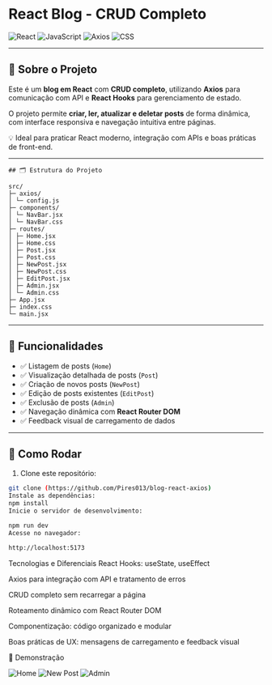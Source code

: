 # React Blog - CRUD Completo

![React](https://img.shields.io/badge/React-17.0.2-blue?logo=react) 
![JavaScript](https://img.shields.io/badge/JavaScript-ES6-yellow?logo=javascript)
![Axios](https://img.shields.io/badge/Axios-0.27.2-red)
![CSS](https://img.shields.io/badge/CSS-3-blue)

---

## 📌 Sobre o Projeto

Este é um **blog em React** com **CRUD completo**, utilizando **Axios** para comunicação com API e **React Hooks** para gerenciamento de estado.  

O projeto permite **criar, ler, atualizar e deletar posts** de forma dinâmica, com interface responsiva e navegação intuitiva entre páginas.  

💡 Ideal para praticar React moderno, integração com APIs e boas práticas de front-end.

---
```
## 🗂 Estrutura do Projeto

src/
├─ axios/
│ └─ config.js
├─ components/
│ └─ NavBar.jsx
│ └─ NavBar.css
├─ routes/
│ ├─ Home.jsx
│ ├─ Home.css
│ ├─ Post.jsx
│ ├─ Post.css
│ ├─ NewPost.jsx
│ ├─ NewPost.css
│ ├─ EditPost.jsx
│ ├─ Admin.jsx
│ └─ Admin.css
├─ App.jsx
├─ index.css
└─ main.jsx
```

---

## 🎯 Funcionalidades

- ✅ Listagem de posts (`Home`)  
- ✅ Visualização detalhada de posts (`Post`)  
- ✅ Criação de novos posts (`NewPost`)  
- ✅ Edição de posts existentes (`EditPost`)  
- ✅ Exclusão de posts (`Admin`)  
- ✅ Navegação dinâmica com **React Router DOM**  
- ✅ Feedback visual de carregamento de dados  

---

## 🚀 Como Rodar

1. Clone este repositório:
```bash
git clone (https://github.com/Pires013/blog-react-axios)
Instale as dependências:
npm install
Inicie o servidor de desenvolvimento:

npm run dev
Acesse no navegador:

http://localhost:5173
 ```
Tecnologias e Diferenciais
React Hooks: useState, useEffect

Axios para integração com API e tratamento de erros

CRUD completo sem recarregar a página

Roteamento dinâmico com React Router DOM

Componentização: código organizado e modular

Boas práticas de UX: mensagens de carregamento e feedback visual

📸 Demonstração

![Home](https://github.com/user-attachments/assets/32eb7234-e945-40e3-88e7-8b6f2b98fd52)
![New Post](https://github.com/user-attachments/assets/b60da85c-bb9a-479b-95a8-ac68f2df2ff5)
![Admin](https://github.com/user-attachments/assets/663db722-a8e0-49c8-8d39-45f13796c339)


